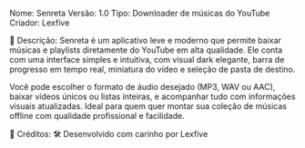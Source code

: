 Nome: Senreta
Versão: 1.0
Tipo: Downloader de músicas do YouTube
Criador: Lexfive

📄 Descrição:
Senreta é um aplicativo leve e moderno que permite baixar músicas e playlists diretamente do YouTube em alta qualidade. Ele conta com uma interface simples e intuitiva, com visual dark elegante, barra de progresso em tempo real, miniatura do vídeo e seleção de pasta de destino.

Você pode escolher o formato de áudio desejado (MP3, WAV ou AAC), baixar vídeos únicos ou listas inteiras, e acompanhar tudo com informações visuais atualizadas. Ideal para quem quer montar sua coleção de músicas offline com qualidade profissional e facilidade.

👤 Créditos:
🛠️ Desenvolvido com carinho por Lexfive
